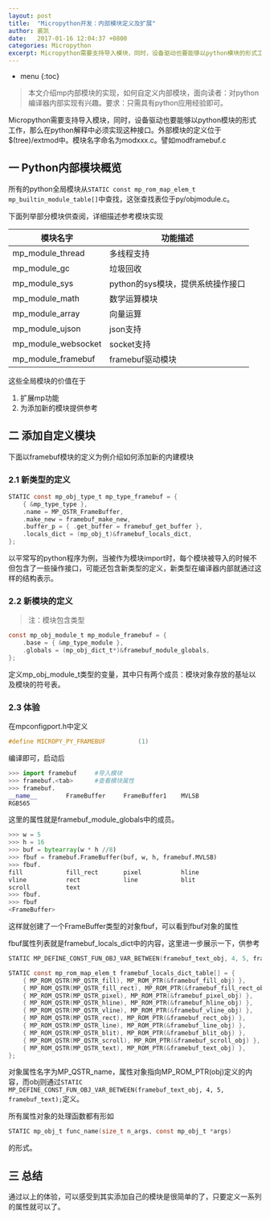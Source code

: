 ```yaml
---
layout: post
title:  "Micropython开发：内部模块定义及扩展"
author: 裘凯
date:   2017-01-16 12:04:37 +0800
categories: Micropython
excerpt: Micropython需要支持导入模块，同时，设备驱动也要能够以python模块的形式工作，那么在python解释中必须实现这种接口，这篇文章就介绍Micropython是如何支持模块的。
---
```


* menu
{:toc}

>本文介绍mp内部模块的实现，如何自定义内部模块，面向读者：对python编译器内部实现有兴趣。要求：只需具有python应用经验即可。

Micropython需要支持导入模块，同时，设备驱动也要能够以python模块的形式工作，那么在python解释中必须实现这种接口。外部模块的定义位于$(tree)/extmod中。模块名字命名为modxxx.c。譬如modframebuf.c

## 一 Python内部模块概览

所有的python全局模块从`STATIC const mp_rom_map_elem_t mp_builtin_module_table[]`中查找，这张查找表位于py/objmodule.c。

下面列举部分模块供查阅，详细描述参考模块实现

模块名字 | 功能描述
--- | ---
mp_module_thread | 多线程支持
mp_module_gc | 垃圾回收
mp_module_sys | python的sys模块，提供系统操作接口
mp_module_math | 数学运算模块
mp_module_array | 向量运算
mp_module_ujson | json支持
mp_module_websocket | socket支持
mp_module_framebuf | framebuf驱动模块

这些全局模块的价值在于

1. 扩展mp功能
2. 为添加新的模块提供参考

## 二 添加自定义模块
下面以framebuf模块的定义为例介绍如何添加新的内建模块

### 2.1 新类型的定义

```c
STATIC const mp_obj_type_t mp_type_framebuf = {
    { &mp_type_type },
    .name = MP_QSTR_FrameBuffer,
    .make_new = framebuf_make_new,
    .buffer_p = { .get_buffer = framebuf_get_buffer },
    .locals_dict = (mp_obj_t)&framebuf_locals_dict,
};
```

以平常写的python程序为例，当被作为模块import时，每个模块被导入的时候不但包含了一些操作接口，可能还包含新类型的定义，新类型在编译器内部就通过这样的结构表示。

### 2.2 新模块的定义

> 注：模块包含类型

```c
const mp_obj_module_t mp_module_framebuf = {
    .base = { &mp_type_module },
    .globals = (mp_obj_dict_t*)&framebuf_module_globals,
};
```

定义mp_obj_module_t类型的变量，其中只有两个成员：模块对象存放的基址以及模块的符号表。

### 2.3 体验
在mpconfigport.h中定义
```c
#define MICROPY_PY_FRAMEBUF			(1)
```

编译即可，启动后

```python
>>> import framebuf     #导入模块
>>> framebuf.<tab>      #查看模块属性
>>> framebuf.
__name__        FrameBuffer     FrameBuffer1    MVLSB
RGB565

```

这里的属性就是framebuf_module_globals中的成员。

```python
>>> w = 5
>>> h = 16
>>> buf = bytearray(w * h //8)
>>> fbuf = framebuf.FrameBuffer(buf, w, h, framebuf.MVLSB)
>>> fbuf.
fill            fill_rect       pixel           hline
vline           rect            line            blit
scroll          text
>>> fbuf.
>>> fbuf
<FrameBuffer>
```

这样就创建了一个FrameBuffer类型的对象fbuf，可以看到fbuf对象的属性

fbuf属性列表就是framebuf_locals_dict中的内容，这里进一步展示一下，供参考

```c
STATIC MP_DEFINE_CONST_FUN_OBJ_VAR_BETWEEN(framebuf_text_obj, 4, 5, framebuf_text);

STATIC const mp_rom_map_elem_t framebuf_locals_dict_table[] = {
    { MP_ROM_QSTR(MP_QSTR_fill), MP_ROM_PTR(&framebuf_fill_obj) },
    { MP_ROM_QSTR(MP_QSTR_fill_rect), MP_ROM_PTR(&framebuf_fill_rect_obj) },
    { MP_ROM_QSTR(MP_QSTR_pixel), MP_ROM_PTR(&framebuf_pixel_obj) },
    { MP_ROM_QSTR(MP_QSTR_hline), MP_ROM_PTR(&framebuf_hline_obj) },
    { MP_ROM_QSTR(MP_QSTR_vline), MP_ROM_PTR(&framebuf_vline_obj) },
    { MP_ROM_QSTR(MP_QSTR_rect), MP_ROM_PTR(&framebuf_rect_obj) },
    { MP_ROM_QSTR(MP_QSTR_line), MP_ROM_PTR(&framebuf_line_obj) },
    { MP_ROM_QSTR(MP_QSTR_blit), MP_ROM_PTR(&framebuf_blit_obj) },
    { MP_ROM_QSTR(MP_QSTR_scroll), MP_ROM_PTR(&framebuf_scroll_obj) },
    { MP_ROM_QSTR(MP_QSTR_text), MP_ROM_PTR(&framebuf_text_obj) },
};
```

对象属性名字为MP_QSTR_name，属性对象指向MP_ROM_PTR(obj)定义的内容，而obj则通过`STATIC MP_DEFINE_CONST_FUN_OBJ_VAR_BETWEEN(framebuf_text_obj, 4, 5, framebuf_text);`定义。

所有属性对象的处理函数都有形如
```c
STATIC mp_obj_t func_name(size_t n_args, const mp_obj_t *args)
```
的形式。


## 三 总结
通过以上的体验，可以感受到其实添加自己的模块是很简单的了，只要定义一系列的属性就可以了。
